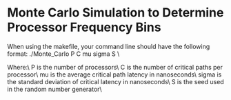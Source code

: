 # Monte Carlo Simulation to Determine Processor Frequency Bins

When using the makefile, your command line should have the following format:
./Monte_Carlo P C mu sigma S \\ 

Where:\\ 
P is the number of processors\\ 
C is the number of critical paths per processor\\ 
mu is the average critical path latency in nanoseconds\\ 
sigma is the standard deviation of critical latency in nanoseconds\\ 
S is the seed used in the random number generator\\ 
